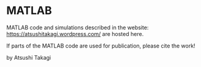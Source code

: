 # MATLAB

MATLAB code and simulations described in the website:
https://atsushitakagi.wordpress.com/
are hosted here. 

If parts of the MATLAB code are used for publication,
please cite the work!

by Atsushi Takagi
